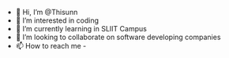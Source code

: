 - 👋 Hi, I’m @Thisunn
- 👀 I’m interested in coding
- 🌱 I’m currently learning in SLIIT Campus
- 💞️ I’m looking to collaborate on software developing companies
- 📫 How to reach me - 

<!---
Thisunn/Thisunn is a ✨ special ✨ repository because its `README.md` (this file) appears on your GitHub profile.
You can click the Preview link to take a look at your changes.
--->
